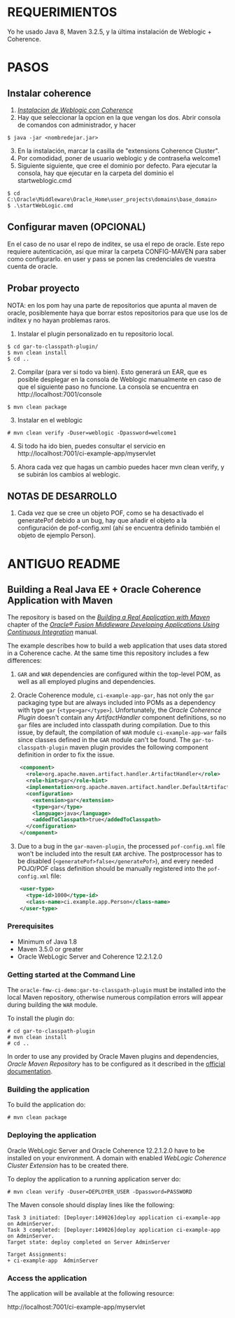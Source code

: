# REQUERIMIENTOS
Yo he usado Java 8, Maven 3.2.5, y la última instalación de Weblogic + Coherence.

# PASOS

## Instalar coherence

1. [_Instalacion de Weblogic con Coherence_][instalacion-coherence]
2. Hay que seleccionar la opcion en la que vengan los dos. Abrir consola de comandos con administrador, y hacer 
```
$ java -jar <nombredejar.jar>
```
3. En la instalación, marcar la casilla de "extensions Coherence Cluster".
4. Por comodidad, poner de usuario weblogic y de contraseña welcome1
5. Siguiente siguiente, que cree el dominio por defecto. Para ejecutar la consola, hay que ejecutar en la carpeta del dominio el startweblogic.cmd
```
$ cd C:\Oracle\Middleware\Oracle_Home\user_projects\domains\base_domain>
$ .\startWebLogic.cmd
```

    
## Configurar maven (OPCIONAL)
En el caso de no usar el repo de inditex, se usa el repo de oracle. Este repo requiere autenticación, así que mirar la carpeta CONFIG-MAVEN para saber como configurarlo. en user y pass se ponen las credenciales de vuestra cuenta de oracle.

## Probar proyecto
NOTA: en los pom hay una parte de repositorios que apunta al maven de oracle, posiblemente haya que borrar estos repositorios para que use los de inditex y no hayan problemas raros.

1. Instalar el plugin personalizado en tu repositorio local.

```
$ cd gar-to-classpath-plugin/
$ mvn clean install
$ cd ..
```

2. Compilar (para ver si todo va bien). Esto generará un EAR, que es posible desplegar en la consola de Weblogic manualmente en caso de que el siguiente paso no funcione. La consola se encuentra en http://localhost:7001/console

```
$ mvn clean package
```

3. Instalar en el weblogic

```
# mvn clean verify -Duser=weblogic -Dpassword=welcome1
```

4. Si todo ha ido bien, puedes consultar el servicio en http://localhost:7001/ci-example-app/myservlet

5. Ahora cada vez que hagas un cambio puedes hacer mvn clean verify, y se subirán los cambios al weblogic.

## NOTAS DE DESARROLLO
1. Cada vez que se cree un objeto POF, como se ha desactivado el generatePof debido a un bug, hay que añadir el objeto a la configuración de pof-config.xml (ahí se encuentra definido también el objeto de ejemplo Person).

# ANTIGUO README

## Building a Real Java EE + Oracle Coherence Application with Maven

The repository is based on the 
[_Building a Real Application with Maven_][real-application-chapter] chapter of the 
[_Oracle® Fusion Middleware Developing Applications Using Continuous Integration_][ci-manual] manual.

The example describes how to build a web application that uses data stored in a Coherence cache. At the same time this repository 
includes a few differences:

1. `GAR` and `WAR` dependencies are configured within the top-level POM, as well as all employed plugins and dependencies. 

2. Oracle Coherence module, `ci-example-app-gar`, has not only the `gar` packaging type but are always included into POMs as 
a dependency with type `gar` (`<type>gar</type>`). Unfortunately, the _Oracle Coherence Plugin_ doesn't contain any 
_ArtifactHandler_ component definitions, so no `gar` files are included into classpath during compilation. Due to this issue, 
by default, the compilation of `WAR` module `ci-example-app-war` fails since classes defined in the `GAR` module can't be found. 
The `gar-to-classpath-plugin` maven plugin provides the following component definition in order to fix the issue.

```xml
    <component>
      <role>org.apache.maven.artifact.handler.ArtifactHandler</role>
      <role-hint>gar</role-hint>
      <implementation>org.apache.maven.artifact.handler.DefaultArtifactHandler</implementation>
      <configuration>
        <extension>gar</extension>
        <type>gar</type>
        <language>java</language>
        <addedToClasspath>true</addedToClasspath>
      </configuration>
    </component>
```

3. Due to a bug in the `gar-maven-plugin`, the processed `pof-config.xml` file won't be included into the result `EAR` archive. 
The postprocessor has to be disabled (`<generatePof>false</generatePof>`), and every needed POJO/POF class definition should 
be manually registered into the `pof-config.xml` file:

```xml
    <user-type>
      <type-id>1000</type-id>
      <class-name>ci.example.app.Person</class-name>
    </user-type>
```

### Prerequisites

- Minimum of Java 1.8
- Maven 3.5.0 or greater
- Oracle WebLogic Server and Coherence 12.2.1.2.0

### Getting started at the Command Line

The `oracle-fmw-ci-demo:gar-to-classpath-plugin` must be installed into the local Maven repository, otherwise numerous compilation 
errors will appear during building the `WAR` module.

To install the plugin do:

```
# cd gar-to-classpath-plugin
# mvn clean install
# cd ..
```

In order to use any provided by Oracle Maven plugins and dependencies, _Oracle Maven Repository_ has to be configured
as it described in the [official documentation][oracle-maven-repo-manual].

### Building the application

To build the application do:

```
# mvn clean package
```

### Deploying the application

Oracle WebLogic Server and Oracle Coherence 12.2.1.2.0 have to be installed on your environment. A domain with enabled 
_WebLogic Coherence Cluster Extension_ has to be created there.

To deploy the application to a running application server do:

```
# mvn clean verify -Duser=DEPLOYER_USER -Dpassword=PASSWORD
```

The Maven console should display lines like the following:

```
Task 3 initiated: [Deployer:149026]deploy application ci-example-app on AdminServer.
Task 3 completed: [Deployer:149026]deploy application ci-example-app on AdminServer.
Target state: deploy completed on Server AdminServer

Target Assignments:
+ ci-example-app  AdminServer
```

### Access the application

The application will be available at the following resource:

http://localhost:7001/ci-example-app/myservlet

[ci-manual]: https://docs.oracle.com/middleware/1221/core/MAVEN/toc.htm
[real-application-chapter]: https://docs.oracle.com/middleware/1221/core/MAVEN/real_app.htm#MAVEN8917
[oracle-maven-repo-manual]: http://docs.oracle.com/middleware/1221/core/MAVEN/config_maven_repo.htm#CACJADFE
[instalacion-coherence]: https://www.oracle.com/technetwork/middleware/coherence/downloads/index.html
